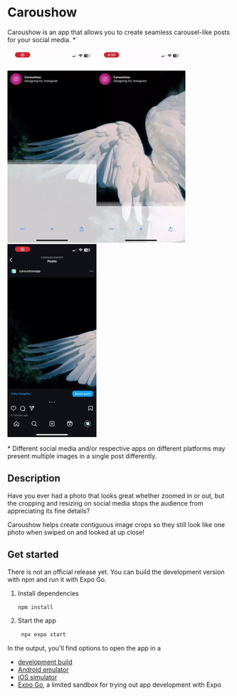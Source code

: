 # Caroushow

Caroushow is an app that allows you to create seamless carousel-like posts for your social media. \*

<img src='docs/media/app-recordings-1.webp' width='200' ><img src='docs/media/app-recordings-2.webp' width='200' ><img src='docs/media/app-recordings-3.webp' width='200' >

\* Different social media and/or respective apps on different platforms may present multiple images in a single post differently.

## Description

Have you ever had a photo that looks great whether zoomed in or out, but the cropping and resizing on social media stops the audience from appreciating its fine details?

Caroushow helps create contiguous image crops so they still look like one photo when swiped on and looked at up close!

## Get started

There is not an official release yet. You can build the development version with npm and run it with Expo Go.

1. Install dependencies

   ```bash
   npm install
   ```

2. Start the app

   ```bash
    npx expo start
   ```

In the output, you'll find options to open the app in a

- [development build](https://docs.expo.dev/develop/development-builds/introduction/)
- [Android emulator](https://docs.expo.dev/workflow/android-studio-emulator/)
- [iOS simulator](https://docs.expo.dev/workflow/ios-simulator/)
- [Expo Go](https://expo.dev/go), a limited sandbox for trying out app development with Expo
